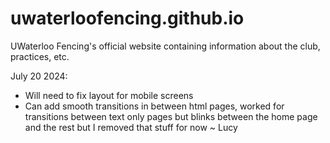 # uwaterloofencing.github.io
UWaterloo Fencing's official website containing information about the club, practices, etc. 

July 20 2024:
- Will need to fix layout for mobile screens 
- Can add smooth transitions in between html pages, worked for transitions between text only pages but blinks between the home page and the rest but I removed that stuff for now
~ Lucy 
